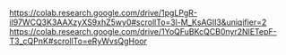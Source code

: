 https://colab.research.google.com/drive/1pgLPgR-il97WCQ3K3AAXzyXS9xhZ5wy0#scrollTo=3l-M_KsAGII3&uniqifier=2
https://colab.research.google.com/drive/1YoQFuBKcQCB0nyr2NlETepF-T3_cQPnK#scrollTo=eRyWvsQgHoor
